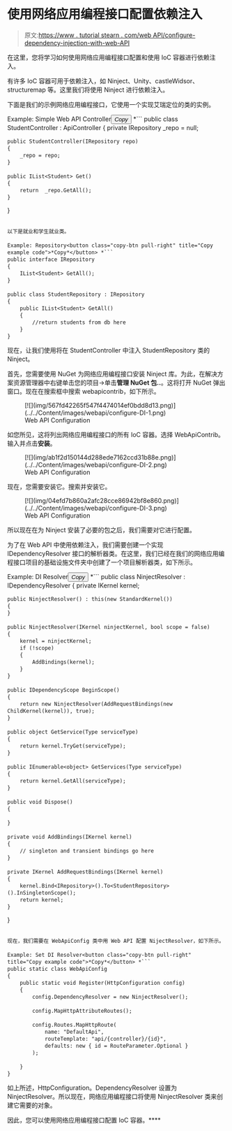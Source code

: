 # 使用网络应用编程接口配置依赖注入

> 原文:[https://www . tutorial stearn . com/web API/configure-dependency-injection-with-web-API](https://www.tutorialsteacher.com/webapi/configure-dependency-injection-with-web-api)

在这里，您将学习如何使用网络应用编程接口配置和使用 IoC 容器进行依赖注入。

有许多 IoC 容器可用于依赖注入，如 Ninject、Unity、castleWidsor、structuremap 等。这里我们将使用 Ninject 进行依赖注入。

下面是我们的示例网络应用编程接口，它使用一个实现艾瑞定位的类的实例。

Example: Simple Web API Controller<button class="copy-btn pull-right" title="Copy example code">*Copy*</button> *```
public class StudentController : ApiController
{
    private IRepository _repo = null;

    public StudentController(IRepository repo)
    {
        _repo = repo;
    }

    public IList<Student> Get()
    {
        return  _repo.GetAll();
    }
} 
```

以下是就业和学生就业类。

Example: Repository<button class="copy-btn pull-right" title="Copy example code">*Copy*</button> *```
public interface IRepository
{
    IList<Student> GetAll();
}

public class StudentRepository : IRepository
{
    public IList<Student> GetAll()
    {
        //return students from db here
    }
} 
```

现在，让我们使用将在 StudentController 中注入 StudentRepository 类的 Ninject。

首先，您需要使用 NuGet 为网络应用编程接口安装 Ninject 库。为此，在解决方案资源管理器中右键单击您的项目->单击**管理 NuGet 包..**。这将打开 NuGet 弹出窗口。现在在搜索框中搜索 webapicontrib，如下所示。

<figure>[![](img/567fd42265f547f4474014ef0bdd8d13.png)](../../Content/images/webapi/configure-DI-1.png)

<figcaption>Web API Configuration</figcaption>

</figure>

如您所见，这将列出网络应用编程接口的所有 IoC 容器。选择 WebApiContrib。输入并点击**安装**。

<figure>[![](img/ab1f2d150144d288ede7162ccd31b88e.png)](../../Content/images/webapi/configure-DI-2.png)

<figcaption>Web API Configuration</figcaption>

</figure>

现在，您需要安装它。搜索并安装它。

<figure>[![](img/04efd7b860a2afc28cce86942bf8e860.png)](../../Content/images/webapi/configure-DI-3.png)

<figcaption>Web API Configuration</figcaption>

</figure>

所以现在在为 Ninject 安装了必要的包之后，我们需要对它进行配置。

为了在 Web API 中使用依赖注入，我们需要创建一个实现 IDependencyResolver 接口的解析器类。在这里，我们已经在我们的网络应用编程接口项目的基础设施文件夹中创建了一个项目解析器类，如下所示。

Example: DI Resolver<button class="copy-btn pull-right" title="Copy example code">*Copy*</button> *```
public class NinjectResolver : IDependencyResolver
{
    private IKernel kernel;

    public NinjectResolver() : this(new StandardKernel()) 
    { 
    }

    public NinjectResolver(IKernel ninjectKernel, bool scope = false)
    {
        kernel = ninjectKernel;
        if (!scope)
        {
            AddBindings(kernel);
        }
    }

    public IDependencyScope BeginScope()
    {
        return new NinjectResolver(AddRequestBindings(new ChildKernel(kernel)), true);
    }

    public object GetService(Type serviceType)
    {
        return kernel.TryGet(serviceType);
    }

    public IEnumerable<object> GetServices(Type serviceType)
    {
        return kernel.GetAll(serviceType);
    }

    public void Dispose()
    {

    }

    private void AddBindings(IKernel kernel)
    {
        // singleton and transient bindings go here
    }

    private IKernel AddRequestBindings(IKernel kernel)
    {
        kernel.Bind<IRepository>().To<StudentRepository>().InSingletonScope();
        return kernel;
    }
} 
```

现在，我们需要在 WebApiConfig 类中用 Web API 配置 NijectResolver，如下所示。

Example: Set DI Resolver<button class="copy-btn pull-right" title="Copy example code">*Copy*</button> *```
public static class WebApiConfig
{
    public static void Register(HttpConfiguration config)
    {
        config.DependencyResolver = new NinjectResolver();

        config.MapHttpAttributeRoutes();

        config.Routes.MapHttpRoute(
            name: "DefaultApi",
            routeTemplate: "api/{controller}/{id}",
            defaults: new { id = RouteParameter.Optional }
        );

    }
} 
```

如上所述，HttpConfiguration。DependencyResolver 设置为 NinjectResolver。所以现在，网络应用编程接口将使用 NinjectResolver 类来创建它需要的对象。

因此，您可以使用网络应用编程接口配置 IoC 容器。****